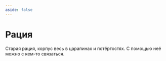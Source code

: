 ```yaml
---
aside: false
---
```


# Рация

<ItemCard>
<Card style="overflow: hidden;" class="m-0">
    <template #header>
        <Image alt="user header" src="/assets/bestiary/items/transmitter.png" width="40%"/>
    </template>
    <template #title>Рация</template>
    <template #content>
      <Divider />
      <h3>Получение:</h3>
      <ul>
      <li>???</li>
      </ul>
      <Divider />
      <p>Текстура: bykkake747</p>
    </template>
</Card>
</ItemCard>

Старая рация, корпус весь в царапинах и потёртостях. С помощью неё можно с кем-то связаться.

<br><br><br><br><br><br><br><br><br><br><br>
